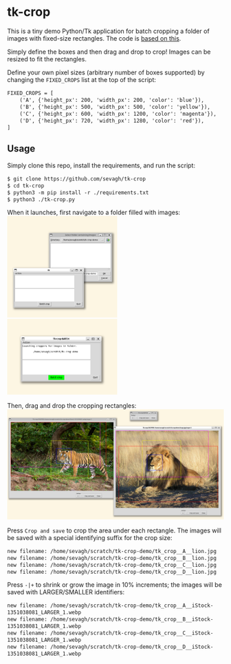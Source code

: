 # tk-crop

This is a tiny demo Python/Tk application for batch cropping a folder of images with fixed-size rectangles. The code is [based on this](https://github.com/ImageProcessing-ElectronicPublications/python-cropper-tk).

Simply define the boxes and then drag and drop to crop! Images can be resized to fit the rectangles.

Define your own pixel sizes (arbitrary number of boxes supported) by changing the `FIXED_CROPS` list at the top of the script:
```
FIXED_CROPS = [
    ('A', {'height_px': 200, 'width_px': 200, 'color': 'blue'}),
    ('B', {'height_px': 500, 'width_px': 500, 'color': 'yellow'}),
    ('C', {'height_px': 600, 'width_px': 1200, 'color': 'magenta'}),
    ('D', {'height_px': 720, 'width_px': 1280, 'color': 'red'}),
]
```

## Usage

Simply clone this repo, install the requirements, and run the script:
```
$ git clone https://github.com/sevagh/tk-crop
$ cd tk-crop
$ python3 -m pip install -r ./requirements.txt
$ python3 ./tk-crop.py
```

When it launches, first navigate to a folder filled with images:
<br>
<img src=".github/demo1.png" width=256px/>
<img src=".github/demo2.png" width=256px/>

Then, drag and drop the cropping rectangles:
<img src=".github/demo3.png" width=768px/>

Press `Crop and save` to crop the area under each rectangle. The images will be saved with a special identifying suffix for the crop size:
```
new filename: /home/sevagh/scratch/tk-crop-demo/tk_crop__A__lion.jpg
new filename: /home/sevagh/scratch/tk-crop-demo/tk_crop__B__lion.jpg
new filename: /home/sevagh/scratch/tk-crop-demo/tk_crop__C__lion.jpg
new filename: /home/sevagh/scratch/tk-crop-demo/tk_crop__D__lion.jpg
```

Press `-|+` to shrink or grow the image in 10% increments; the images will be saved with LARGER/SMALLER identifiers:
```
new filename: /home/sevagh/scratch/tk-crop-demo/tk_crop__A__iStock-1351038081_LARGER_1.webp
new filename: /home/sevagh/scratch/tk-crop-demo/tk_crop__B__iStock-1351038081_LARGER_1.webp
new filename: /home/sevagh/scratch/tk-crop-demo/tk_crop__C__iStock-1351038081_LARGER_1.webp
new filename: /home/sevagh/scratch/tk-crop-demo/tk_crop__D__iStock-1351038081_LARGER_1.webp
```
